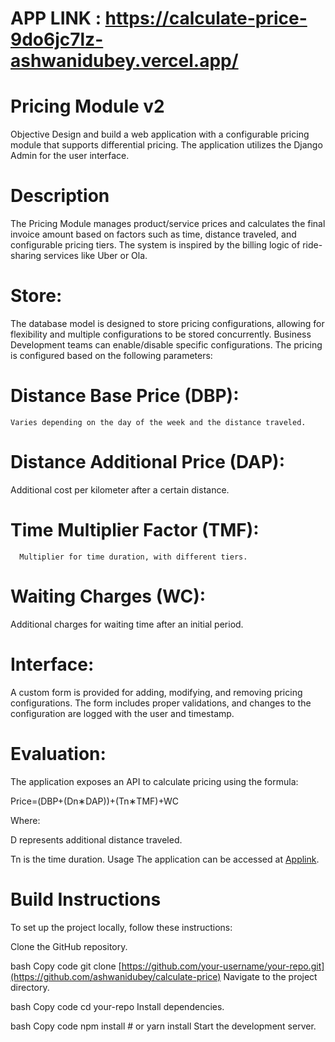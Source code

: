 # APP LINK : https://calculate-price-9do6jc7lz-ashwanidubey.vercel.app/
# Pricing Module v2
Objective
Design and build a web application with a configurable pricing module that supports differential pricing. The application utilizes the Django Admin for the user interface.

# Description
The Pricing Module manages product/service prices and calculates the final invoice amount based on factors such as time, distance traveled, and configurable pricing tiers. The system is inspired by the billing logic of ride-sharing services like Uber or Ola.

# Store:

The database model is designed to store pricing configurations, allowing for flexibility and multiple configurations to be stored concurrently. Business Development teams can enable/disable specific configurations. The pricing is configured based on the following parameters:

# Distance Base Price (DBP): 
    Varies depending on the day of the week and the distance traveled.

# Distance Additional Price (DAP): 
   Additional cost per kilometer after a certain distance.

# Time Multiplier Factor (TMF): 
      Multiplier for time duration, with different tiers.

# Waiting Charges (WC): 
   Additional charges for waiting time after an initial period.

# Interface:

A custom form is provided for adding, modifying, and removing pricing configurations. The form includes proper validations, and changes to the configuration are logged with the user and timestamp.

# Evaluation:

The application exposes an API to calculate pricing using the formula:

Price=(DBP+(Dn∗DAP))+(Tn∗TMF)+WC

Where:

D represents additional distance traveled.

Tn is the time duration.
Usage
The application can be accessed at [Applink](https://calculate-price-9do6jc7lz-ashwanidubey.vercel.app/).

# Build Instructions
To set up the project locally, follow these instructions:

Clone the GitHub repository.

bash
Copy code
git clone [https://github.com/your-username/your-repo.git](https://github.com/ashwanidubey/calculate-price)
Navigate to the project directory.

bash
Copy code
cd your-repo
Install dependencies.

bash
Copy code
npm install  # or yarn install
Start the development server.
